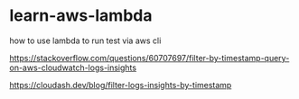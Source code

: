 # learn-aws-lambda
how to use lambda to run test via aws cli

https://stackoverflow.com/questions/60707697/filter-by-timestamp-query-on-aws-cloudwatch-logs-insights

https://cloudash.dev/blog/filter-logs-insights-by-timestamp
